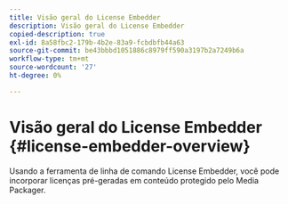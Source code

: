 ```yaml
---
title: Visão geral do License Embedder
description: Visão geral do License Embedder
copied-description: true
exl-id: 8a58fbc2-179b-4b2e-83a9-fcbdbfb44a63
source-git-commit: be43bbbd1051886c8979ff590a3197b2a7249b6a
workflow-type: tm+mt
source-wordcount: '27'
ht-degree: 0%

---
```


# Visão geral do License Embedder {#license-embedder-overview}

Usando a ferramenta de linha de comando License Embedder, você pode incorporar licenças pré-geradas em conteúdo protegido pelo Media Packager.
